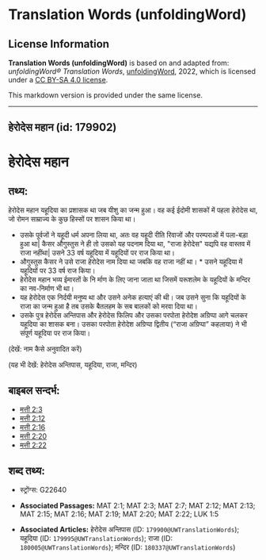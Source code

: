 # Translation Words (unfoldingWord)

## License Information

**Translation Words (unfoldingWord)** is based on and adapted from: _unfoldingWord® Translation Words_, [unfoldingWord](https://unfoldingword.org/utw), 2022, which is licensed under a [CC BY-SA 4.0 license](https://creativecommons.org/licenses/by-sa/4.0/legalcode.en).

This markdown version is provided under the same license.



--------------------------------

## हेरोदेस महान (id: 179902)

हेरोदेस महान
============

तथ्य:
-----

हेरोदेस महान यहूदिया का प्रशासक था जब यीशु का जन्म हुआ। वह कई ईदोमी शासकों में पहला हेरोदेस था, जो रोमन साम्राज्य के कुछ हिस्सों पर शासन किया था।

* उसके पूर्वजों ने यहूदी धर्म अपना लिया था, अतः वह यहूदी रीति रिवाजों और परम्पराओं में पला\-बड़ा हुआ था\| कैसर औगुस्तुस ने ही तो उसको यह पदनाम दिया था, "राजा हेरोदेस" यद्यपि वह वास्तव में राजा नहींथा\| उसने 33 वर्ष यहूदिया में यहूदियों पर राज किया था।
* औगुस्तुस कैसर ने उसे राजा हेरोदेस नाम दिया था जबकि वह राजा नहीं था। \* उसने यहूदिया में यहूदियों पर 33 वर्ष राज किया।
* हेरोदेस महान भव्य ईमारतों के नि र्माण के लिए जाना जाता था जिसमें यरूशलेम के यहूदियों के मन्दिर का नव\-निर्माण भी था।
* यह हेरोदेस एक निर्दयी मनुष्य था और उसने अनेक हत्याएं की थी। जब उसने सुना कि यहूदियों के राजा का जन्म हुआ है तब उसके बैतलहम के सब बालकों को मरवा दिया था।
* उसके पुत्र हेरोदेस अन्तिपास और हेरोदेस फिलिप और उसका परपोता हेरोदेश अग्रिप्पा आगे चलकर यहूदिया का शासक बना। उसका परपोता हेरोदेश अग्रिप्पा द्वितीय (“राजा अग्रिप्पा” कहलाया) ने भी संपूर्ण यहूदिया पर राज किया।

(देखें: नाम कैसे अनुवादित करें)

(यह भी देखें: हेरोदेस अन्तिपास, यहूदिया, राजा, मन्दिर)

बाइबल सन्दर्भ:
--------------

* [मत्ती 2:3](https://ref.ly/Matt2:3)
* [मत्ती 2:12](https://ref.ly/Matt2:12)
* [मत्ती 2:16](https://ref.ly/Matt2:16)
* [मत्ती 2:20](https://ref.ly/Matt2:20)
* [मत्ती 2:22](https://ref.ly/Matt2:22)

शब्द तथ्य:
----------

* स्ट्रोंग्स: G22640

* **Associated Passages:** MAT 2:1; MAT 2:3; MAT 2:7; MAT 2:12; MAT 2:13; MAT 2:15; MAT 2:16; MAT 2:19; MAT 2:20; MAT 2:22; LUK 1:5
* **Associated Articles:** हेरोदेस अन्तिपास (ID: `179900@UWTranslationWords`); यहूदिया (ID: `179995@UWTranslationWords`); राजा (ID: `180005@UWTranslationWords`); मन्दिर (ID: `180337@UWTranslationWords`)

